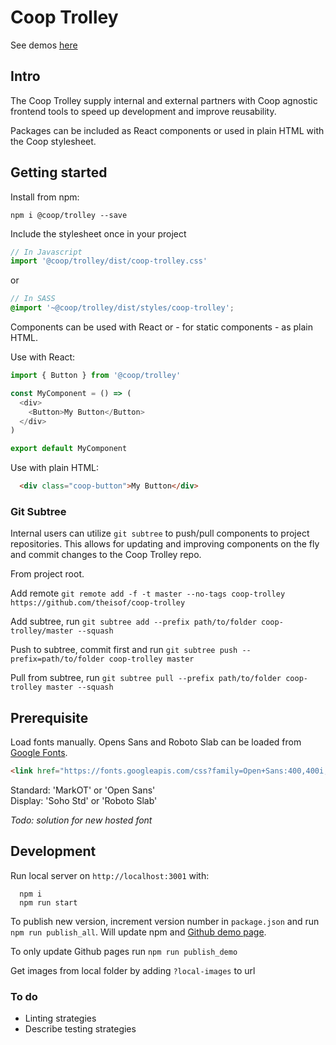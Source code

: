 # Coop Trolley

See demos [here](https://theisof.github.io/coop-trolley/)

## Intro

The Coop Trolley supply internal and external partners with Coop agnostic frontend tools to speed up development and improve reusability.

Packages can be included as React components or used in plain HTML with the Coop stylesheet.

## Getting started

Install from npm:

```
npm i @coop/trolley --save
```
Include the stylesheet once in your project

```javascript
// In Javascript
import '@coop/trolley/dist/coop-trolley.css'
```

or

```scss
// In SASS
@import '~@coop/trolley/dist/styles/coop-trolley';
```

Components can be used with React or - for static components - as plain HTML.

Use with React:

```javascript
import { Button } from '@coop/trolley'

const MyComponent = () => (
  <div>
    <Button>My Button</Button>
  </div>
)

export default MyComponent
```

Use with plain HTML:

```html
  <div class="coop-button">My Button</div>
```

### Git Subtree

Internal users can utilize `git subtree` to push/pull components to project repositories. This allows for updating and improving components on the fly and commit changes to the Coop Trolley repo.

From project root.

Add remote `git remote add -f -t master --no-tags coop-trolley https://github.com/theisof/coop-trolley`

Add subtree, run `git subtree add --prefix path/to/folder coop-trolley/master --squash`

Push to subtree, commit first and run `git subtree push --prefix=path/to/folder coop-trolley master`

Pull from subtree, run `git subtree pull --prefix path/to/folder coop-trolley master --squash`

## Prerequisite

Load fonts manually. Opens Sans and Roboto Slab can be loaded from [Google Fonts](https://fonts.google.com/selection?query=open&selection.family=Open+Sans:400,400i,600,600i,800|Roboto+Slab:400,700).

```html
<link href="https://fonts.googleapis.com/css?family=Open+Sans:400,400i,700,700i,800|Roboto+Slab:400,700" rel="stylesheet">
```

Standard: 'MarkOT' or 'Open Sans'  \
Display: 'Soho Std' or 'Roboto Slab'

*Todo: solution for new hosted font*

## Development

Run local server on `http://localhost:3001` with:
```
  npm i
  npm run start
```

To publish new version, increment version number in `package.json` and run `npm run publish_all`. Will update npm and [Github demo page](https://theisof.github.io/coop-trolley/).

To only update Github pages run `npm run publish_demo`

Get images from local folder by adding `?local-images` to url

### To do

- Linting strategies
- Describe testing strategies
